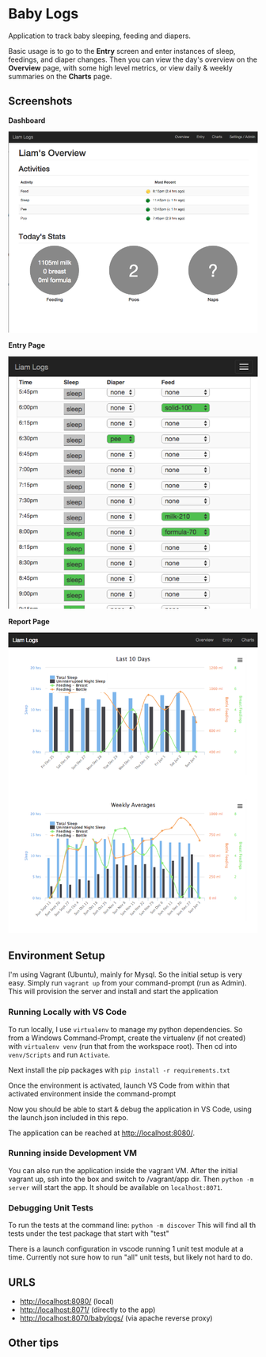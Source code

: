 # Baby Logs
Application to track baby sleeping, feeding and diapers.

Basic usage is to go to the **Entry** screen and enter instances of sleep, feedings, and diaper changes.  Then you can view the day's overview on the **Overview** page, with some high level metrics, or view daily & weekly summaries on the **Charts** page.

## Screenshots

**Dashboard**

![Alt text](/docs/DashboardPage.png)

**Entry Page**

![Alt text](/docs/EntryPage.png)

**Report Page**

![Alt text](/docs/ReportPage.png)

## Environment Setup

I'm using Vagrant (Ubuntu), mainly for Mysql.  So the initial setup is very easy.  Simply run `vagrant up` from your command-prompt (run as Admin).  This will provision the server and install and start the application

### Running Locally with VS Code

To run locally, I use `virtualenv` to manage my python dependencies.  So from a Windows Command-Prompt, create the virtualenv (if not created) with `virtualenv venv` (run that from the workspace root).  Then cd into `venv/Scripts` and run `Activate`.

Next install the pip packages with `pip install -r requirements.txt`

Once the environment is activated, launch VS Code from within that activated environment inside the command-prompt

Now you should be able to start & debug the application in VS Code, using the launch.json included in this repo.  

The application can be reached at [http://localhost:8080/](http://localhost:8080).

### Running inside Development VM

You can also run the application inside the vagrant VM.  After the initial vagrant up, ssh into the box and switch to /vagrant/app dir.  Then `python -m server` will start the app.  It should be available on `localhost:8071`.

### Debugging Unit Tests

To run the tests at the command line:
`python -m discover`
This will find all th tests under the test package that start with "test"

There is a launch configuration in vscode running 1 unit test module at a time.  Currently not sure how to run "all" unit tests, but likely not hard to do.

## URLS

 - [http://localhost:8080/](http://localhost:8080/) (local)
 - [http://localhost:8071/](http://localhost:8071/) (directly to the app)
 - [http://localhost:8070/babylogs/](http://localhost:8070/babylogs/) (via apache reverse proxy)

 ## Other tips
 